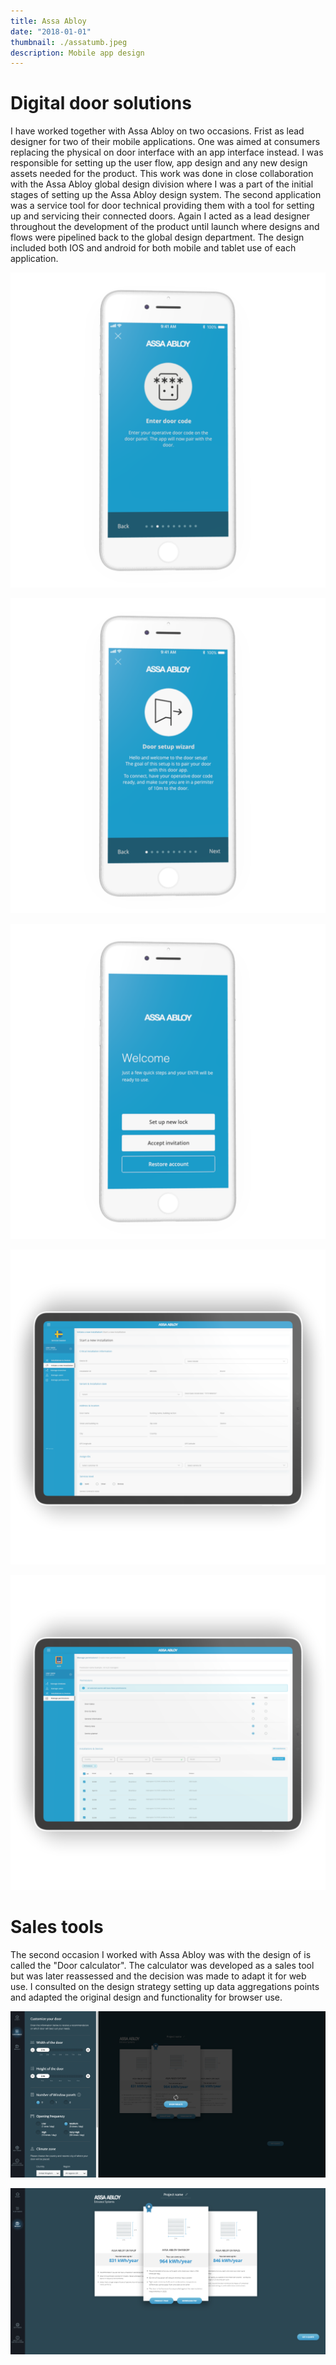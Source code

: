 ```yaml
---
title: Assa Abloy 
date: "2018-01-01"
thumbnail: ./assatumb.jpeg
description: Mobile app design
---
```


# Digital door solutions

I have worked together with Assa Abloy on two occasions. Frist as lead designer for two of their mobile applications. One was aimed at consumers replacing the physical on door interface with an app interface instead. I was responsible for setting up the user flow, app design and any new design assets needed for the product. This work was done in close collaboration with the Assa Abloy global design division where I was a part of the initial stages of setting up the Assa Abloy design system. 
The second application was a service tool for door technical providing them with a tool for setting up and servicing their connected doors. Again I acted as a lead designer throughout the development of the product until launch where designs and flows were pipelined back to the global design department. The design included both IOS and android for both mobile and tablet use of each application. 

![Title](./picture2.png)

![Title](./picture3.png)

![Title](./picture4.png)

![Title](./picture5.png)

![Title](./picture6.png)

# Sales tools 
The second occasion I worked with Assa Abloy was with the design of is called the "Door calculator". The calculator was developed as a sales tool but was later reassessed and the decision was made to adapt it for web use. I consulted on the design strategy setting up data aggregations points and adapted the original design and functionality for browser use.  

![Title](./picture7.png)

![Title](./picture8.png)
